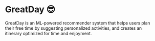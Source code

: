 # GreatDay 😎
GreatDay is an ML-powered recommender system that helps users plan their free time by suggesting personalized activities, and creates an itinerary optimized for time and enjoyment.
